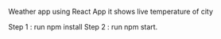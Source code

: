 Weather app using React App 
it shows live temperature of city


Step 1 : run npm install 
Step 2 : run npm start.
